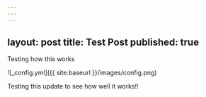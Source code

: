 ```yaml
---
---
---
```

layout: post
title: Test Post
published: true
---

Testing how this works

![_config.yml]({{ site.baseurl }}/images/config.png)


Testing this update to see how well it works!!

